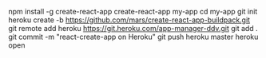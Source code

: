 npm install -g create-react-app
create-react-app my-app
cd my-app
git init
heroku create -b https://github.com/mars/create-react-app-buildpack.git
git remote add heroku https://git.heroku.com/app-manager-ddv.git
git add .
git commit -m "react-create-app on Heroku"
git push heroku master
heroku open
